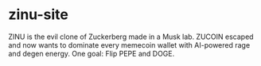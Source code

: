 # zinu-site
ZINU is the evil clone of Zuckerberg made in a Musk lab. ZUCOIN escaped and now wants to dominate every memecoin wallet with AI-powered rage and degen energy. One goal: Flip PEPE and DOGE.
